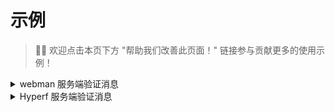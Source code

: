 # 示例

> 👏🏻 欢迎点击本页下方 "帮助我们改善此页面！" 链接参与贡献更多的使用示例！

<details>
    <summary>webman 服务端验证消息</summary>

```php
<?php

namespace app\controller;

use EasyWeChat\OfficialAccount\Application;
use support\Request;
use support\Redis;
use Symfony\Component\Cache\Psr16Cache;
use Symfony\Component\Cache\Adapter\RedisAdapter;
use Symfony\Component\HttpFoundation\HeaderBag;
use Symfony\Component\HttpFoundation\Request as SymfonyRequest;

// 授权事件回调地址：http://easywechat.com/OfficialAccount/server

class OfficialAccount
{
    public function server(Request $request)
    {
        $config = config('wechatv6.official_account');
        $app = new Application($config);
        $symfony_request = new SymfonyRequest($request->get(), $request->post(), [], $request->cookie(), [], [], $request->rawBody());
        $symfony_request->headers = new HeaderBag($request->header());
        $app->setRequestFromSymfonyRequest($symfony_request);//必须替换服务端请求
        //$app->setCache(new Psr16Cache(new RedisAdapter(Redis::connection()->client())));//根据需要替换缓存，access_token公众号的全局唯一接口调用凭据会使用该缓存存储
        $server = $app->getServer();
        $response = $server->serve();

        return response($response->getBody()->getContents(), $response->getStatusCode(), $response->getHeaders());
    }
}
```

</details>


<details>
    <summary>Hyperf 服务端验证消息</summary>
  
  ##### 方法一：
  * 安装包，composer require limingxinleo/easywechat-classmap，
  * 在授权回调地址中使用：
  ```php
  <?php

namespace App\Controller;

use EasyWeChat\OfficialAccount\Application;
use Hyperf\HttpServer\Contract\RequestInterface;
use Hyperf\HttpServer\Contract\ResponseInterface;
use Psr\SimpleCache\CacheInterface;
use Hyperf\Context\ApplicationContext;

// 授权事件回调地址：http://easywechat.com/OfficialAccount/server

class OfficialAccountController
{
    public function server(RequestInterface $request, ResponseInterface $response)
    {
        $app = new Application(config('wechat.defaults'));
        
        if (method_exists($app, 'setRequest')) {
            $app->setRequest($request);  //必须替换服务端请求
        }

        if (method_exists($app, 'setCache')) {
            $app->setCache(ApplicationContext::getContainer()->get(CacheInterface::class));  //可选，根据实际需求替换缓存
        }

        $server = $app->getServer();
        
        $server->with(function ($message, \Closure $next) {
            return '谢谢关注！';
            
            // 你的自定义逻辑
            // return $next($message);
        });
        
        return $server->serve();
    }
}
  ```

##### 方法二：
* 安装包，composer require pengxuxu/hyperf-easywechat6，包里已替换了服务端请求和缓存，并封装了公众号、微信支付、小程序等外观。
* 参照文档在授权回调地址和其他场景中直接使用。
</details>

